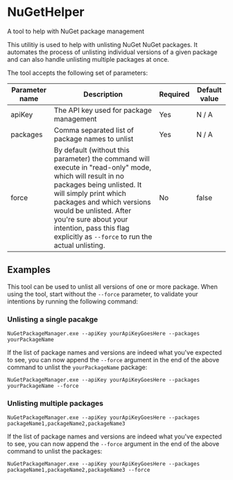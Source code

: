# NuGetHelper
A tool to help with NuGet package management

This utilitiy is used to help with unlisting NuGet NuGet packages.
It automates the process of unlisting individual versions of a given package and can also handle unlisting multiple packages at once.

The tool accepts the following set of parameters:

| Parameter name | Description | Required | Default value |
| --- | --- | --- | --- |
| apiKey | The API key used for package management | Yes | N / A |
| packages | Comma separated list of package names to unlist | Yes | N / A |
| force | By default (without this parameter) the command will execute in "read-only" mode, which will result in no packages being unlisted. It will simply print which packages and which versions would be unlisted. After you're sure about your intention, pass this flag explicitly as `--force` to run the actual unlisting. | No | false |

## Examples
This tool can be used to unlist all versions of one or more package. When using the tool, start without the `--force` parameter, to validate your intentions by running the following command:

### Unlisting a single pacakge
`NuGetPackageManager.exe --apiKey yourApiKeyGoesHere --packages yourPackageName`

If the list of package names and versions are indeed what you've expected to see, you can now append the `--force` argument in the end of the above command to unlist the `yourPackageName` package:

`NuGetPackageManager.exe --apiKey yourApiKeyGoesHere --packages yourPackageName --force`

### Unlisting multiple packages
`NuGetPackageManager.exe --apiKey yourApiKeyGoesHere --packages packageName1,packageName2,packageName3`

If the list of package names and versions are indeed what you've expected to see, you can now append the `--force` argument in the end of the above command to unlist the packages:

`NuGetPackageManager.exe --apiKey yourApiKeyGoesHere --packages packageName1,packageName2,packageName3 --force`
